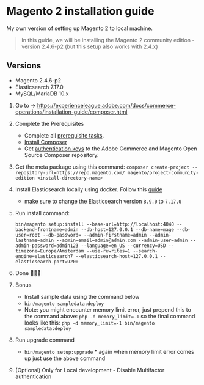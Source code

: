 # Magento 2 installation guide
My own version of setting up Magento 2 to local machine.

> In this guide, we will be installing the Magento 2 community edition - version 2.4.6-p2 (but this setup also works with 2.4.x)

## Versions
* Magento 2.4.6-p2
* Elasticsearch 7.17.0
* MySQL/MariaDB 10.x

1. Go to -> https://experienceleague.adobe.com/docs/commerce-operations/installation-guide/composer.html
2. Complete the Prerequisites
     * Complete all [prerequisite tasks](https://experienceleague.adobe.com/docs/commerce-operations/installation-guide/system-requirements.html?lang=en).
     * [Install Composer](https://getcomposer.org/download/)
     * Get [authentication keys](https://experienceleague.adobe.com/docs/commerce-operations/installation-guide/prerequisites/authentication-keys.html?lang=en) to the Adobe Commerce and Magento Open Source Composer repository.
3. Get the meta package using this command: `composer create-project --repository-url=https://repo.magento.com/ magento/project-community-edition <install-directory-name>`
4. Install Elasticsearch locally using docker. Follow this [guide](https://www.elastic.co/guide/en/elasticsearch/reference/current/run-elasticsearch-locally.html#run-elasticsearch-locally)
   - make sure to change the Elasticsearch version `8.9.0` to `7.17.0`
5. Run install command:
   ```
   bin/magento setup:install --base-url=http://localhost:4040 --backend-frontname=admin --db-host=127.0.0.1 --db-name=mage --db-user=root --db-password= --admin-firstname=admin --admin-lastname=admin --admin-email=admin@admin.com --admin-user=admin --admin-password=admin123 --language=en_US --currency=USD --timezone=Europe/Amsterdam --use-rewrites=1 --search-engine=elasticsearch7 --elasticsearch-host=127.0.0.1 --elasticsearch-port=9200
   ```
6. Done 🎉🎉🎉
7. Bonus
   - Install sample data using the command below
   - ```bin/magento sampledata:deploy```
   - Note: you might encounter memory limit error, just prepend this to the command above: ```php -d memory_limit=-1``` so the final command looks like this: ```php -d memory_limit=-1 bin/magento sampledata:deploy```
  
8. Run upgrade command
   - ```bin/magento setup:upgrade``` * again when memory limit error comes up just use the above command
  
9. (Optional) Only for Local development - Disable Multifactor authentication
   ``` bin/magento disable:module Magento_TwoFactorAuth
  
<br/>
 

